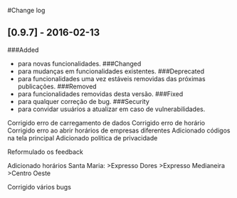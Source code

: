 #Change log

## [0.9.7] - 2016-02-13
###Added
- para novas funcionalidades.
###Changed
- para mudanças em funcionalidades existentes.
###Deprecated
- para funcionalidades uma vez estáveis removidas das próximas publicações.
###Removed
- para funcionalidades removidas desta versão.
###Fixed
- para qualquer correção de bug.
###Security
- para convidar usuários a atualizar em caso de vulnerabilidades.



Corrigido erro de carregamento de dados
Corrigido erro de horário
Corrigido erro ao abrir horários de empresas diferentes
Adicionado códigos na tela principal
Adicionado política de privacidade

Reformulado os feedback


Adicionado horários
Santa Maria:
    >Expresso Dores
    >Expresso Medianeira
    >Centro Oeste

Corrigido vários bugs



